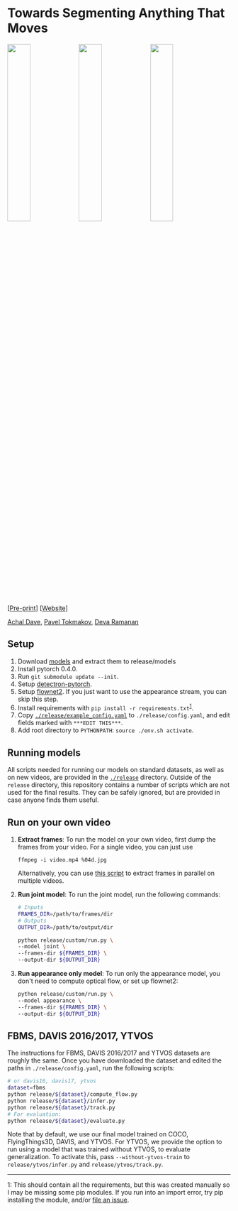 # Towards Segmenting Anything That Moves

[<img src="http://www.achaldave.com/projects/anything-that-moves/videos/ZXN6A-tracked-with-objectness-trimmed.gif" width="32%" />](http://www.achaldave.com/projects/anything-that-moves/videos/ZXN6A-tracked-with-objectness-trimmed.mp4)[<img src="http://www.achaldave.com/projects/anything-that-moves/videos/c95cd17749.gif" width="32%" />](http://www.achaldave.com/projects/anything-that-moves/videos/c95cd17749.mp4)[<img src="http://www.achaldave.com/projects/anything-that-moves/videos/e0bdb5dfae.gif" width="32%" />](http://www.achaldave.com/projects/anything-that-moves/videos/e0bdb5dfae.mp4)

[[Pre-print](https://arxiv.org/abs/1902.03715)] [[Website](http://www.achaldave.com/projects/anything-that-moves/)]

[Achal Dave](http://www.achaldave.com/), [Pavel Tokmakov](http://thoth.inrialpes.fr/people/tokmakov/), [Deva Ramanan](http://www.cs.cmu.edu/~deva/)

## Setup

1. Download
   [models](https://drive.google.com/file/d/1qckICZRzX_GBTJSRhn2NDMoJuVppgWUS/view?usp=sharing)
   and extract them to release/models
1. Install pytorch 0.4.0.
1. Run `git submodule update --init`.
1. Setup [detectron-pytorch](https://github.com/achalddave/segment-any-moving_detectron/).
1. Setup [flownet2](https://github.com/lmb-freiburg/flownet2). If you just
want to use the appearance stream, you can skip this step.
1. Install requirements with `pip install -r requirements.txt`<sup>[1](#footnote1)</sup>.
1. Copy [`./release/example_config.yaml`](./release/example_config.yaml) to
   `./release/config.yaml`, and edit fields marked with `***EDIT THIS***`.
1. Add root directory to `PYTHONPATH`: `source ./env.sh activate`.

## Running models

All scripts needed for running our models on standard datasets, as well as on
new videos, are provided in the [`./release`](./release) directory. Outside
of the `release` directory, this repository contains a number of scripts
which are not used for the final results. They can be safely ignored, but are
provided in case anyone finds them useful.

## Run on your own video

1. **Extract frames**: To run the model on your own video, first dump the frames from your video.
For a single video, you can just use

    ```ffmpeg -i video.mp4 %04d.jpg```

    Alternatively, you can use [this
script](https://github.com/achalddave/video-tools/blob/master/dump_frames.py)
to extract frames in parallel on multiple videos.

1. **Run joint model**: To run the joint model, run the following commands:
    ```bash
    # Inputs
    FRAMES_DIR=/path/to/frames/dir
    # Outputs
    OUTPUT_DIR=/path/to/output/dir

    python release/custom/run.py \
    --model joint \
    --frames-dir ${FRAMES_DIR} \
    --output-dir ${OUTPUT_DIR}
    ```

1. **Run appearance only model**: To run only the appearance model, you don't
    need to compute optical flow, or set up flownet2:
    ```bash
    python release/custom/run.py \
    --model appearance \
    --frames-dir ${FRAMES_DIR} \
    --output-dir ${OUTPUT_DIR}
    ```


## FBMS, DAVIS 2016/2017, YTVOS

The instructions for FBMS, DAVIS 2016/2017 and YTVOS datasets are roughly the
same. Once you have downloaded the dataset and edited the paths in
`./release/config.yaml`, run the following scripts:

```bash
# or davis16, davis17, ytvos
dataset=fbms
python release/${dataset}/compute_flow.py
python release/${dataset}/infer.py
python release/${dataset}/track.py
# For evaluation:
python release/${dataset}/evaluate.py
```

Note that by default, we use our final model trained on COCO, FlyingThings3D,
DAVIS, and YTVOS. For YTVOS, we provide the option to run using a model that
was trained without YTVOS, to evaluate generalization. To activate this, pass
`--without-ytvos-train` to `release/ytvos/infer.py` and
`release/ytvos/track.py`.

---
<a name="footnote1">1</a>: This should contain all the requirements, but this was created manually so I may be missing some pip modules. If you run into an import error, try pip installing the module, and/or [file an issue](https://github.com/achalddave/segment-any-moving/issues).

